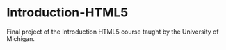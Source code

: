 # Introduction-HTML5
Final project of the Introduction HTML5 course taught by the University of Michigan. 
